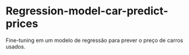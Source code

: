 # Regression-model-car-predict-prices
Fine-tuning em um modelo de regressão para prever o preço de carros usados.
